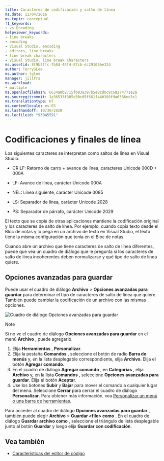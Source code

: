 ```yaml
---
title: Caracteres de codificación y salto de línea
ms.date: 11/04/2016
ms.topic: conceptual
f1_keywords:
- vs.Encoding
helpviewer_keywords:
- line breaks
- encoding
- Visual Studio, encoding
- editors, line breaks
- line break characters
- Visual Studio, line break characters
ms.assetid: 8f9b3ffc-7b8d-44f4-87cb-dc29105be12d
author: TerryGLee
ms.author: tglee
manager: jillfra
ms.workload:
- multiple
ms.openlocfilehash: 6634a0b2715fb83a397b5e8cd0c8c68274771e2a
ms.sourcegitcommit: 1a36533f385e50c05f661f440380fda6386ed3c1
ms.translationtype: HT
ms.contentlocale: es-ES
ms.lasthandoff: 10/30/2020
ms.locfileid: "93045591"
---
```

# <a name="encodings-and-line-endings"></a>Codificaciones y finales de línea

Los siguientes caracteres se interpretan como saltos de línea en Visual Studio:

- CR LF: Retorno de carro + avance de línea, caracteres Unicode 000D + 000A

- LF: Avance de línea, carácter Unicode 000A

- NEL: Línea siguiente, carácter Unicode 0085

- LS: Separador de línea, carácter Unicode 2028

- PS: Separador de párrafo, carácter Unicode 2029

El texto que se copia de otras aplicaciones mantiene la codificación original y los caracteres de salto de línea. Por ejemplo, cuando copia texto desde el Bloc de notas y lo pega en un archivo de texto en Visual Studio, el texto tiene la misma configuración que tenía en el Bloc de notas.

Cuando abre un archivo que tiene caracteres de salto de línea diferentes, puede que vea un cuadro de diálogo que le pregunta si los caracteres de salto de línea incoherentes deben normalizarse y qué tipo de salto de línea quiere.

## <a name="advanced-save-options"></a>Opciones avanzadas para guardar

Puede usar el cuadro de diálogo **Archivo** > **Opciones avanzadas para guardar** para determinar el tipo de caracteres de salto de línea que quiere. También puede cambiar la codificación de un archivo con las mismas opciones.

![Cuadro de diálogo Opciones avanzadas para guardar](media/line_endings.png)

> [!NOTE]
> Si no ve el cuadro de diálogo **Opciones avanzadas para guardar** en el menú **Archivo** , puede agregarlo. 
> 1. Elija **Herramientas** , **Personalizar**. 
> 1. Elija la pestaña **Comandos** , seleccione el botón de radio **Barra de menús** y, en la lista desplegable correspondiente, elija **Archivo**. Elija el botón **Agregar comando**. 
> 1. En el cuadro de diálogo **Agregar comando** , en **Categorías** , elija **Archivo** y, en la lista **Comandos** , seleccione **Opciones avanzadas para guardar**. Elija el botón **Aceptar**.
> 1. Use los botones **Subir** y **Bajar** para mover el comando a cualquier lugar del menú. Seleccione **Cerrar** para cerrar el cuadro de diálogo **Personalizar**. 
> Para obtener más información, vea [Personalizar un menú o una barra de herramientas](../ide/how-to-customize-menus-and-toolbars-in-visual-studio.md#customizing_menu).
>
> Para acceder al cuadro de diálogo **Opciones avanzadas para guardar** , también puede elegir **Archivo** > **Guardar \<file\> como** . En el cuadro de diálogo **Guardar archivo como** , seleccione el triángulo de lista desplegable junto al botón **Guardar** y luego elija **Guardar con codificación**.

## <a name="see-also"></a>Vea también

- [Características del editor de código](../ide/writing-code-in-the-code-and-text-editor.md)

